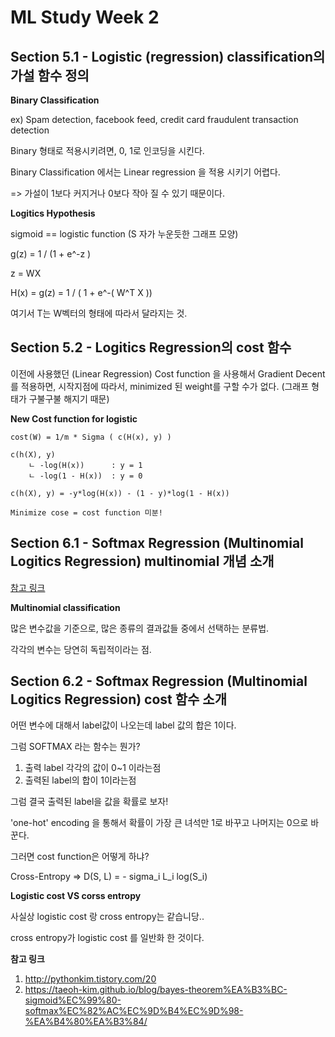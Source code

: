 # ML Study Week 2

## Section 5.1 - Logistic (regression) classification의 가설 함수 정의

**Binary Classification**

ex) Spam detection, facebook feed, credit card fraudulent transaction detection

Binary 형태로 적용시키려면, 0, 1로 인코딩을 시킨다.


Binary Classification 에서는 Linear regression 을 적용 시키기 어렵다.

=> 가설이 1보다 커지거나 0보다 작아 질 수 있기 때문이다.

**Logitics Hypothesis**

sigmoid == logistic function (S 자가 누운듯한 그래프 모양)

g(z) = 1 / (1 + e^-z )

z = WX

H(x) = g(z) = 1 / ( 1 + e^-( W^T X ))

여기서 T는 W벡터의 형태에 따라서 달라지는 것.

## Section 5.2 - Logitics Regression의 cost 함수

이전에 사용했던 (Linear Regression) Cost function 을 사용해서 Gradient Decent 를 적용하면, 시작지점에 따라서, minimized 된 weight를 구할 수가 없다. (그래프 형태가 구불구불 해지기 때문)

**New Cost function for logistic**

```
cost(W) = 1/m * Sigma ( c(H(x), y) )

c(h(X), y)
    ㄴ -log(H(x))      : y = 1
    ㄴ -log(1 - H(x))  : y = 0

c(h(X), y) = -y*log(H(x)) - (1 - y)*log(1 - H(x))

Minimize cose = cost function 미분!
```

## Section 6.1 - Softmax Regression (Multinomial Logitics Regression) multinomial 개념 소개

[참고 링크][multinomial_classification]

**Multinomial classification**

많은 변수값을 기준으로, 많은 종류의 결과값들 중에서 선택하는 분류법.

각각의 변수는 당연히 독립적이라는 점.

## Section 6.2 - Softmax Regression (Multinomial Logitics Regression) cost 함수 소개

어떤 변수에 대해서 label값이 나오는데 label 값의 합은 1이다.

그럼 SOFTMAX 라는 함수는 뭔가?

1. 출력 label 각각의 값이 0~1 이라는점
2. 출력된 label의 합이 1이라는점

그럼 결국 출력된 label을 값을 확률로 보자!

'one-hot' encoding 을 통해서 확률이 가장 큰 녀석만 1로 바꾸고 나머지는 0으로 바꾼다.

그러면 cost function은 어떻게 하냐?

Cross-Entropy => D(S, L) = - sigma_i L_i log(S_i)

**Logistic cost VS corss entropy**

사실상 logistic cost 랑 cross entropy는 같습니당..

cross entropy가 logistic cost 를 일반화 한 것이다.



**참고 링크**

1. http://pythonkim.tistory.com/20
2. https://taeoh-kim.github.io/blog/bayes-theorem%EA%B3%BC-sigmoid%EC%99%80-softmax%EC%82%AC%EC%9D%B4%EC%9D%98-%EA%B4%80%EA%B3%84/


[multinomial_classification]: https://frontalnh.github.io/2018/01/18/%EB%A8%B8%EC%8B%A0%EB%9F%AC%EB%8B%9D%EA%B0%95%EC%9D%98%204%EA%B0%95%20-%20multinomial-classification/